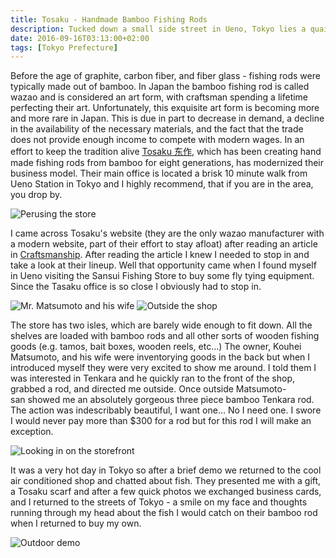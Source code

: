 ```yaml
---
title: Tosaku - Handmade Bamboo Fishing Rods
description: Tucked down a small side street in Ueno, Tokyo lies a quaint centuries old family run bamboo fishing  store...
date: 2016-09-16T03:13:00+02:00
tags: [Tokyo Prefecture]
---
```

<div class=“text-lg m-2”>
<p class="mb-2">Before the age of graphite, carbon fiber, and fiber glass - fishing rods were typically made out of bamboo. In Japan the bamboo fishing rod is called wazao and is considered an art form, with craftsman spending a lifetime perfecting their art. Unfortunately, this exquisite art form is becoming more and more rare in Japan. This is due in part to decrease in demand, a decline in the availability of the necessary materials, and the fact that the trade does not provide enough income to compete with modern wages. In an effort to keep the tradition alive <a href="https://tosaku.jp" target="_blank" rel="noopener noreferrer" class="text-red-500 hover:bg-red-500 hover:text-white">Tosaku 东作</a>, which has been creating hand made fishing rods from bamboo for eight generations, has modernized their business model. Their main office is located a brisk 10 minute walk from Ueno Station in Tokyo and I highly recommend, that if you are in the area, you drop by.</p>

<img class="w-8/12 rounded-lg shadow-lg mx-auto" src="https://fallfish-tenkara-images.s3-us-west-1.amazonaws.com/FfT+-+Tosaku/Tosaku-ueno-tokyo-japan-bamboo+fishing+rods-tamo.jpg" alt="Perusing the store" />

<p class="mt-2 mb-2">I came across Tosaku's website (they are the only wazao manufacturer with a modern website, part of their effort to stay afloat) after reading an article in <a href="https://craftsmanship.net/bamboo-take-two-japans-gorgeous-precarious-fishing-poles/" target="_blank" rel="noopener noreferrer" class="text-red-500 hover:bg-red-500 hover:text-white">Craftsmanship</a>. After reading the article I knew I needed to stop in and take a look at their lineup. Well that opportunity came when I found myself in Ueno visiting the Sansui Fishing Store to buy some fly tying equipment. Since the Tasaku office is so close I obviously had to stop in.</p>

<img class="w-8/12 rounded-lg shadow-lg mx-auto" src="https://fallfish-tenkara-images.s3-us-west-1.amazonaws.com/FfT+-+Tosaku/Tosaku-ueno-tokyo-japan-bamboo+fishing+rods-husband+and+wife.jpg" alt="Mr. Matsumoto and his wife" />

<img class="w-8/12 rounded-lg shadow-lg mx-auto" src="https://fallfish-tenkara-images.s3-us-west-1.amazonaws.com/FfT+-+Tosaku/Tosaku-ueno-tokyo-japan-bamboo+fishing+rods.jpg" alt="Outside the shop" />

<p class="mt-2 mb-2">The store has two isles, which are barely wide enough to fit down. All the shelves are loaded with bamboo rods and all other sorts of wooden fishing goods (e.g. tamos, bait boxes, wooden reels, etc...) The owner, Kouhei Matsumoto, and his wife were inventorying goods in the back but when I introduced myself they were very excited to show me around. I told them I was interested in Tenkara and he quickly ran to the front of the shop, grabbed a rod, and directed me outside. Once outside Matsumoto-san showed me an absolutely gorgeous three piece bamboo Tenkara rod. The action was indescribably beautiful, I want one... No I need one. I swore I would never pay more than $300 for a rod but for this rod I will make an exception.</p>

<img class="w-8/12 rounded-lg shadow-lg mx-auto" src="https://fallfish-tenkara-images.s3-us-west-1.amazonaws.com/FfT+-+Tosaku/Tosaku-ueno-tokyo-japan-bamboo+fishing+rods-out+front.jpg" alt="Looking in on the storefront" />

<p class="mt-2 mb-2">It was a very hot day in Tokyo so after a brief demo we returned to the cool air conditioned shop and chatted about fish. They presented me with a gift, a Tosaku scarf and after a few quick photos we exchanged business cards, and I returned to the streets of Tokyo - a smile on my face and thoughts running through my head about the fish I would catch on their bamboo rod when I returned to buy my own.</p>

<img class="w-8/12 rounded-lg shadow-lg mx-auto" src="https://fallfish-tenkara-images.s3-us-west-1.amazonaws.com/FfT+-+Tosaku/Tosaku-ueno-tokyo-japan-bamboo+fishing+rods-tenkara+rod+demo.jpg" alt="Outdoor demo" />
</div>